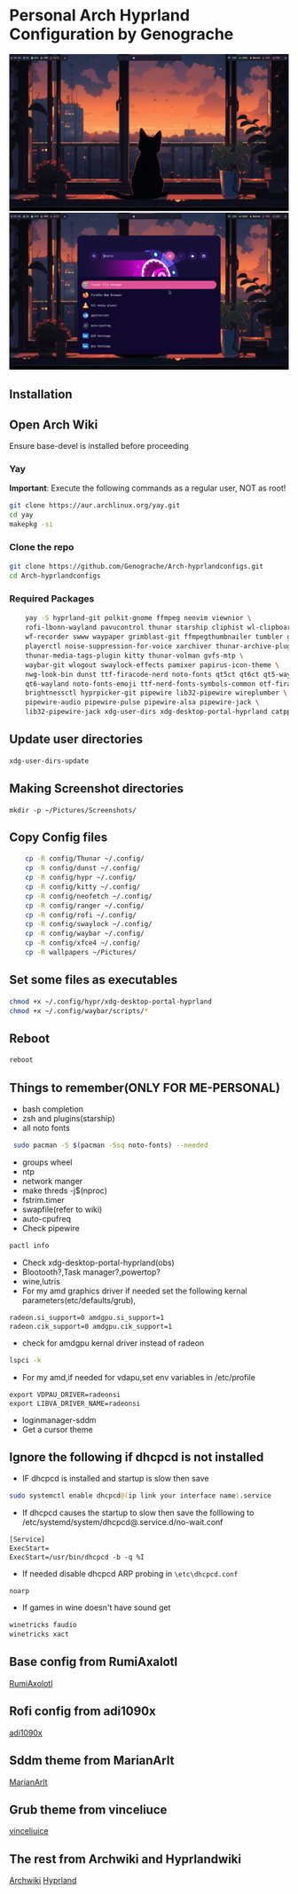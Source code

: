 # Personal Arch Hyprland Configuration by Genograche

![Screenshot](https://github.com/Genograche/Arch-hyprlandconfigs/raw/main/showcase/hyprland.png)
![Screenshot](https://github.com/Genograche/Arch-hyprlandconfigs/raw/main/showcase/hyprland-rofi.png)
## Installation
## Open Arch Wiki
Ensure base-devel is installed before proceeding

### Yay

**Important**: Execute the following commands as a regular user, NOT as root!

```bash
git clone https://aur.archlinux.org/yay.git
cd yay
makepkg -si
```
### Clone the repo

``` bash
git clone https://github.com/Genograche/Arch-hyprlandconfigs.git
cd Arch-hyprlandconfigs
```
### Required Packages

``` bash
    yay -S hyprland-git polkit-gnome ffmpeg neovim viewnior \
    rofi-lbonn-wayland pavucontrol thunar starship cliphist wl-clipboard \
    wf-recorder swww waypaper grimblast-git ffmpegthumbnailer tumbler gvfs \
    playerctl noise-suppression-for-voice xarchiver thunar-archive-plugin \
    thunar-media-tags-plugin kitty thunar-volman gvfs-mtp \
    waybar-git wlogout swaylock-effects pamixer papirus-icon-theme \
    nwg-look-bin dunst ttf-firacode-nerd noto-fonts qt5ct qt6ct qt5-wayland \
    qt6-wayland noto-fonts-emoji ttf-nerd-fonts-symbols-common otf-firamono-nerd \
    brightnessctl hyprpicker-git pipewire lib32-pipewire wireplumber \
    pipewire-audio pipewire-pulse pipewire-alsa pipewire-jack \
    lib32-pipewire-jack xdg-user-dirs xdg-desktop-portal-hyprland catppuccin-gtk-theme-mocha --needed
```
## Update user directories
```bash
xdg-user-dirs-update
```
## Making Screenshot directories
```
mkdir -p ~/Pictures/Screenshots/
```
## Copy Config files
```bash
    cp -R config/Thunar ~/.config/
    cp -R config/dunst ~/.config/
    cp -R config/hypr ~/.config/
    cp -R config/kitty ~/.config/
    cp -R config/neofetch ~/.config/
    cp -R config/ranger ~/.config/
    cp -R config/rofi ~/.config/
    cp -R config/swaylock ~/.config/
    cp -R config/waybar ~/.config/
    cp -R config/xfce4 ~/.config/
    cp -R wallpapers ~/Pictures/
```

## Set some files as executables
```bash
chmod +x ~/.config/hypr/xdg-desktop-portal-hyprland
chmod +x ~/.config/waybar/scripts/*
```

## Reboot
``` bash
reboot
```

## Things to remember(ONLY FOR ME-PERSONAL)
- bash completion
- zsh and plugins(starship)
- all noto fonts
```bash
 sudo pacman -S $(pacman -Ssq noto-fonts) --needed
```
- groups wheel
- ntp
- network manger
- make threds -j$(nproc)
- fstrim.timer
- swapfile(refer to wiki)
- auto-cpufreq
- Check pipewire
```bash
pactl info
```
- Check xdg-desktop-portal-hyprland(obs)
- Blootooth?,Task manager?,powertop?
- wine,lutris
- For my amd graphics driver if needed set the following kernal parameters(etc/defaults/grub),
```
radeon.si_support=0 amdgpu.si_support=1
radeon.cik_support=0 amdgpu.cik_support=1
```
- check for amdgpu kernal driver instead of radeon
```bash
lspci -k
```
- For my amd,if needed for vdapu,set env variables in /etc/profile
```
export VDPAU_DRIVER=radeonsi
export LIBVA_DRIVER_NAME=radeonsi
```
- loginmanager-sddm
- Get a cursor theme

## Ignore the following if dhcpcd is not installed

- IF dhcpcd is installed and startup is slow then save
```bash
sudo systemctl enable dhcpcd@(ip link your interface name).service
```

- If dhcpcd causes the startup to slow then save the folllowing to /etc/systemd/system/dhcpcd@.service.d/no-wait.conf

```
[Service]
ExecStart=
ExecStart=/usr/bin/dhcpcd -b -q %I
```
- If needed disable dhcpcd ARP probing in ```\etc\dhcpcd.conf```
```
noarp
```
- If games in wine doesn't have sound get
```bash
winetricks faudio
winetricks xact
```

## Base config from RumiAxalotl
[RumiAxolotl](https://github.com/RumiAxolotl)
## Rofi config from adi1090x
[adi1090x](https://github.com/adi1090x)
## Sddm theme from MarianArlt 
[MarianArlt](https://github.com/MarianArlt)
## Grub theme from vinceliuce 
[vinceliuice](https://github.com/vinceliuice)
## The rest from Archwiki and Hyprlandwiki
[Archwiki](https://wiki.archlinux.org/)
[Hyprland](https://wiki.hyprland.org/)

